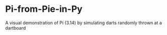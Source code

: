 # Pi-from-Pie-in-Py
A visual demonstration of Pi (3.14) by simulating darts randomly thrown at a dartboard
